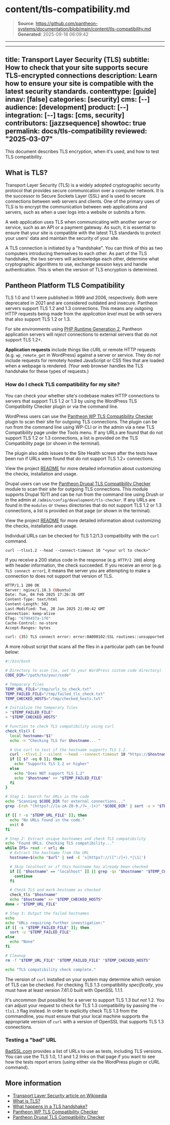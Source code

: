 # content/tls-compatibility.md

> **Source**: https://github.com/pantheon-systems/documentation/blob/main/content/tls-compatibility.md
> **Generated**: 2025-09-18 06:09:42

---

---
title: Transport Layer Security (TLS) 
subtitle: How to check that your site supports secure TLS-encrypted connections
description: Learn how to ensure your site is compatible with the latest security standards.
contenttype: [guide]
innav: [false]
categories: [security]
cms: [--]
audience: [development]
product: [--]
integration: [--]
tags: [cms, security]
contributors: [jazzsequence]
showtoc: true
permalink: docs/tls-compatibility
reviewed: "2025-03-07"
---

This document describes TLS encryption, when it's used, and how to test TLS compatibility.

## What is TLS?

Transport Layer Security (TLS) is a widely adopted cryptographic security protocol that provides secure communication over a computer network. It is the successor to Secure Sockets Layer (SSL) and is used to secure connections between web servers and clients. One of the primary uses of TLS is to encrypt the communication between web applications and servers, such as when a user logs into a website or submits a form.

A web application uses TLS when communicating with another server or service, such as an API or a payment gateway. As such, it is essential to ensure that your site is compatible with the latest TLS standards to protect your users' data and maintain the security of your site.

A TLS connection is initiated by a "handshake". You can think of this as two computers introducing themselves to each other. As part of the TLS handshake, the two servers will acknowledge each other, determine what cryptographic algorithms to use, exchange session keys and handle authentication. This is when the version of TLS encryption is determined.

## Pantheon Platform TLS Compatibility

TLS 1.0 and 1.1 were published in 1999 and 2006, respectively. Both were deprecated in 2021 and are considered outdated and insecure. Pantheon servers support TLS 1.2 and 1.3 connections. This means any outgoing HTTP requests being made from the _application level_ must be with servers that also support TLS 1.2 or 1.3.

For site environments using [PHP Runtime Generation 2](/php-runtime-generation-2), Pantheon application servers will _reject_ connections to external servers that do not support TLS 1.2+.

<Alert title="What's affected?" type="info">

**Application requests** include things like cURL or remote HTTP requests (e.g. `wp_remote_get` in WordPress) against a server or service. They do _not_ include requests for remotely hosted JavaScript or CSS files that are loaded when a webpage is rendered. (Your web browser handles the TLS handshake for these types of requests.)

</Alert>

### How do I check TLS compatibility for my site?

You can check your whether site's codebase makes HTTP connections to servers that support TLS 1.2 or 1.3 by using the WordPress TLS Compatibility Checker plugin or via the command line.

<TabList>

<Tab title="WordPress" id="check-compatibility-wp" active={true}>

WordPress users can use the [Pantheon WP TLS Compatibility Checker](https://github.com/pantheon-systems/wp-tls-compatibility-checker) plugin to scan their site for outgoing TLS connections. The plugin can be run from the command line using WP-CLI or in the admin via a new TLS Compatibility page under the Tools menu. If any URLs are found that do not support TLS 1.2 or 1.3 connections, a list is provided on the TLS Compatibility page (or shown in the terminal).

The plugin also adds issues to the Site Health screen after the tests have been run if URLs were found that do not support TLS 1.2+ connections.

View the project [README](https://github.com/pantheon-systems/wp-tls-compatibility-checker/blob/main/README.md) for more detailed information about customizing the checks, installation and usage.

</Tab>

<Tab title="Drupal" id="check-compatibility-drupal">

Drupal users can use the [Pantheon Drupal TLS Compatibility Checker](https://github.com/pantheon-systems/drupal_tls_checker) module to scan their site for outgoing TLS connections. This module supports Drupal 10/11 and can be run from the command line using Drush or in the admin at `/admin/config/development/tls-checker`. If any URLs are found in the `modules` or `themes` directories that do not support TLS 1.2 or 1.3 connections, a list is provided on that page (or shown in the terminal).

View the project [README](https://github.com/pantheon-systems/drupal_tls_checker/blob/main/README.md) for more detailed information about customizing the checks, installation and usage.

</Tab>

<Tab title="Command Line" id="check-compatibility-cli">

Individual URLs can be checked for TLS 1.2/1.3 compatibility with the `curl` command.

```bash{promptUser: user}
curl --tlsv1.2 --head --connect-timeout 10 "<your url to check>"
```

If you receive a 200 status code in the response (e.g. `HTTP/2 200`) along with header information, the check succeeded. If you receive an error (e.g. `TLS connect error`), it means the server you are attempting to make a connection to does not support that version of TLS.

<TabList>

<Tab title="Successful result" id="cli-test-success" active={true}>

```bash
HTTP/1.1 200 OK
Server: nginx/1.10.3 (Ubuntu)
Date: Tue, 04 Feb 2025 17:26:38 GMT
Content-Type: text/html
Content-Length: 502
Last-Modified: Tue, 28 Jan 2025 21:00:42 GMT
Connection: keep-alive
ETag: "6799457a-1f6"
Cache-Control: no-store
Accept-Ranges: bytes
```

</Tab>

<Tab title="Failed result" id="cli-test-fail">

```bash
curl: (35) TLS connect error: error:0A000102:SSL routines::unsupported protocol
```

</Tab>

</TabList>

A more robust script that scans all the files in a particular path can be found below:

<Download file="tls-1-2-compatibility-scan.sh" />

```bash
#!/bin/bash

# Directory to scan (ie, set to your WordPress custom code directory)
CODE_DIR="/path/to/your/code"

# Temporary files
TEMP_URL_FILE="/tmp/urls_to_check.txt"
TEMP_FAILED_FILE="/tmp/failed_tls_check.txt"
TEMP_CHECKED_HOSTS="/tmp/checked_hosts.txt"

# Initialize the temporary files
> "$TEMP_FAILED_FILE"
> "$TEMP_CHECKED_HOSTS"

# Function to check TLS compatibility using curl
check_tls() {
  local hostname="$1"
  echo -n "Checking TLS for $hostname... "

  # Use curl to test if the hostname supports TLS 1.2.
  curl --tlsv1.2 --silent --head --connect-timeout 10 "https://$hostname" >/dev/null 2>&1
  if [[ $? -eq 0 ]]; then
    echo "Supports TLS 1.2 or higher"
  else
    echo "Does NOT support TLS 1.2"
    echo "$hostname" >> "$TEMP_FAILED_FILE"
  fi
}

# Step 1: Search for URLs in the code
echo "Scanning $CODE_DIR for external connections..."
grep -Eroh "(https?://[a-zA-Z0-9./?=_-]+)" "$CODE_DIR" | sort -u > "$TEMP_URL_FILE"

if [[ ! -s "$TEMP_URL_FILE" ]]; then
  echo "No URLs found in the code."
  exit 0
fi

# Step 2: Extract unique hostnames and check TLS compatibility
echo "Found URLs. Checking TLS compatibility..."
while IFS= read -r url; do
  # Extract the hostname from the URL
  hostname=$(echo "$url" | sed -E 's|https?://([^:/]+).*|\1|')

  # Skip localhost or if this hostname has already been checked
  if [[ "$hostname" == "localhost" ]] || grep -qx "$hostname" "$TEMP_CHECKED_HOSTS"; then
    continue
  fi

  # Check TLS and mark hostname as checked
  check_tls "$hostname"
  echo "$hostname" >> "$TEMP_CHECKED_HOSTS"
done < "$TEMP_URL_FILE"

# Step 3: Output the failed hostnames
echo
echo "URLs requiring further investigation:"
if [[ -s "$TEMP_FAILED_FILE" ]]; then
  sort -u "$TEMP_FAILED_FILE"
else
  echo "None"
fi

# Cleanup
rm -f "$TEMP_URL_FILE" "$TEMP_FAILED_FILE" "$TEMP_CHECKED_HOSTS"

echo "TLS compatibility check complete."
```

<Alert title="TLS support in curl" type="info">

The version of `curl` installed on your system may determine which version of TLS can be checked. For checking TLS 1.3 compatibility _specifically_, you must have at least version 7.61.0 built with OpenSSL 1.1.1.

</Alert>

It's uncommon (but possible) for a server to support TLS 1.3 _but not_ 1.2. You can adjust your request to check for TLS 1.3 compatibility by passing the `--tls1.3` flag instead. In order to explicitly check TLS 1.3 from the commandline, you must ensure that your local machine supports the appropriate version of `curl` with a version of OpenSSL that supports TLS 1.3 connections.

</Tab>

</TabList>

### Testing a "bad" URL

[BadSSL.com](https://badssl.com/) provides a list of URLs to use as tests, including TLS versions. You can use the TLS 1.0, 1.1 and 1.2 links on that page if you want to see how the tests report errors (using either via the WordPress plugin or cURL command).

## More information

* [Transport Layer Security article on Wikipedia](https://en.wikipedia.org/wiki/Transport_Layer_Security)
* [What is TLS?](https://www.cloudflare.com/learning/ssl/transport-layer-security-tls/)
* [What happens in a TLS handshake?](https://www.cloudflare.com/learning/ssl/what-happens-in-a-tls-handshake/)
* [Pantheon WP TLS Compatibility Checker](https://github.com/pantheon-systems/wp-tls-compatibility-checker)
* [Pantheon Drupal TLS Compatibility Checker](https://github.com/pantheon-systems/drupal_tls_checker)